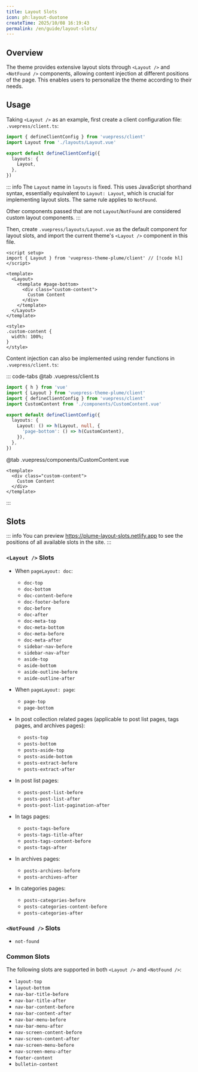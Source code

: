```yaml
---
title: Layout Slots
icon: ph:layout-duotone
createTime: 2025/10/08 16:19:43
permalink: /en/guide/layout-slots/
---
```


## Overview

The theme provides extensive layout slots through `<Layout />` and `<NotFound />` components,
allowing content injection at different positions of the page. This enables users to personalize the theme according to their needs.

## Usage

Taking `<Layout />` as an example, first create a client configuration file: `.vuepress/client.ts`:

```ts title=".vuepress/client.ts"
import { defineClientConfig } from 'vuepress/client'
import Layout from './layouts/Layout.vue'

export default defineClientConfig({
  layouts: {
    Layout,
  },
})
```

::: info
The `Layout` name in `layouts` is fixed. This uses JavaScript shorthand syntax,
essentially equivalent to `Layout: Layout`, which is crucial for implementing layout slots.
The same rule applies to `NotFound`.

Other components passed that are not `Layout`/`NotFound` are considered custom layout components.
:::

Then, create `.vuepress/layouts/Layout.vue` as the default component for layout slots,
and import the current theme's `<Layout />` component in this file.

```vue {7-11} title=".vuepress/layouts/Layout.vue"
<script setup>
import { Layout } from 'vuepress-theme-plume/client' // [!code hl]
</script>

<template>
  <Layout>
    <template #page-bottom>
      <div class="custom-content">
        Custom Content
      </div>
    </template>
  </Layout>
</template>

<style>
.custom-content {
  width: 100%;
}
</style>
```

Content injection can also be implemented using render functions in `.vuepress/client.ts`:

::: code-tabs
@tab .vuepress/client.ts

```ts
import { h } from 'vue'
import { Layout } from 'vuepress-theme-plume/client'
import { defineClientConfig } from 'vuepress/client'
import CustomContent from './components/CustomContent.vue'

export default defineClientConfig({
  layouts: {
    Layout: () => h(Layout, null, {
      'page-bottom': () => h(CustomContent),
    }),
  },
})
```

@tab .vuepress/components/CustomContent.vue

```vue
<template>
  <div class="custom-content">
    Custom Content
  </div>
</template>
```

:::

## Slots

::: info
You can preview <https://plume-layout-slots.netlify.app> to see the positions of all available slots in the site.
:::

### `<Layout />` Slots

- When `pageLayout: doc`:

  - `doc-top`
  - `doc-bottom`
  - `doc-content-before`
  - `doc-footer-before`
  - `doc-before`
  - `doc-after`
  - `doc-meta-top`
  - `doc-meta-bottom`
  - `doc-meta-before`
  - `doc-meta-after`
  - `sidebar-nav-before`
  - `sidebar-nav-after`
  - `aside-top`
  - `aside-bottom`
  - `aside-outline-before`
  - `aside-outline-after`

- When `pageLayout: page`:

  - `page-top`
  - `page-bottom`

- In post collection related pages (applicable to post list pages, tags pages, and archives pages):

  - `posts-top`
  - `posts-bottom`
  - `posts-aside-top`
  - `posts-aside-bottom`
  - `posts-extract-before`
  - `posts-extract-after`

- In post list pages:

  - `posts-post-list-before`
  - `posts-post-list-after`
  - `posts-post-list-pagination-after`

- In tags pages:

  - `posts-tags-before`
  - `posts-tags-title-after`
  - `posts-tags-content-before`
  - `posts-tags-after`

- In archives pages:

  - `posts-archives-before`
  - `posts-archives-after`

- In categories pages:

  - `posts-categories-before`
  - `posts-categories-content-before`
  - `posts-categories-after`

### `<NotFound />` Slots

- `not-found`

### Common Slots

The following slots are supported in both `<Layout />` and `<NotFound />`:

- `layout-top`
- `layout-bottom`
- `nav-bar-title-before`
- `nav-bar-title-after`
- `nav-bar-content-before`
- `nav-bar-content-after`
- `nav-bar-menu-before`
- `nav-bar-menu-after`
- `nav-screen-content-before`
- `nav-screen-content-after`
- `nav-screen-menu-before`
- `nav-screen-menu-after`
- `footer-content`
- `bulletin-content`
